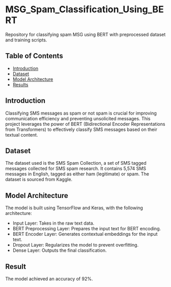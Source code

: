 # MSG_Spam_Classification_Using_BERT
Repository for classifying spam MSG using BERT with preprocessed dataset and training scripts.



## Table of Contents
- [Introduction](#introduction)
- [Dataset](#dataset)
- [Model Architecture](#model-architecture)
- [Results](#results)

## Introduction

Classifying SMS messages as spam or not spam is crucial for improving communication efficiency and preventing unsolicited messages. This project leverages the power of BERT (Bidirectional Encoder Representations from Transformers) to effectively classify SMS messages based on their textual content.

## Dataset

The dataset used is the SMS Spam Collection, a set of SMS tagged messages collected for SMS spam research. It contains 5,574 SMS messages in English, tagged as either ham (legitimate) or spam. The dataset is sourced from Kaggle.

## Model Architecture

The model is built using TensorFlow and Keras, with the following architecture:

- Input Layer: Takes in the raw text data.
- BERT Preprocessing Layer: Prepares the input text for BERT encoding.
- BERT Encoder Layer: Generates contextual embeddings for the input text.
- Dropout Layer: Regularizes the model to prevent overfitting.
- Dense Layer: Outputs the final classification.

## Result

The model achieved an accuracy of 92%.
